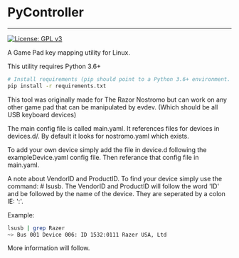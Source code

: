 PyController
============

-----
[![License: GPL v3](https://img.shields.io/badge/License-GPLv3-blue.svg)](https://choosealicense.com/licenses/gpl-3.0/)

A Game Pad key mapping utility for Linux. 

This utility requires Python 3.6+

```sh
# Install requirements (pip should point to a Python 3.6+ environment.
pip install -r requirements.txt
```

This tool was originally made for The Razor Nostromo but can work on any other game pad that can be manipulated by
evdev. (Which should be all USB keyboard devices)

The main config file is called main.yaml. It references files for devices
in devices.d/. By default it looks for nostromo.yaml which exists.

To add your own device simply add the file in device.d following the
exampleDevice.yaml config file. Then referance that config file in
main.yaml.

A note about VendorID and ProductID. To find your device simply use the
command: # lsusb. The VendorID and ProductID will follow the word 'ID'
and be followed by the name of the device. They are seperated by a colon
IE: ':'.

Example:
```sh
lsusb | grep Razer
~> Bus 001 Device 006: ID 1532:0111 Razer USA, Ltd
```

More information will follow.

